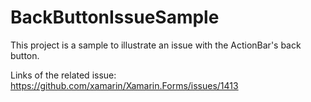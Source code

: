 # BackButtonIssueSample

This project is a sample to illustrate an issue with the ActionBar's back button.

Links of the related issue: https://github.com/xamarin/Xamarin.Forms/issues/1413
